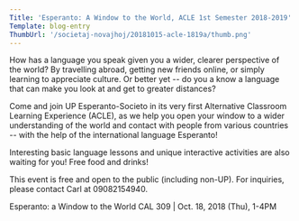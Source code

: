 ```yaml
---
Title: 'Esperanto: A Window to the World, ACLE 1st Semester 2018-2019'
Template: blog-entry
ThumbUrl: '/societaj-novajhoj/20181015-acle-1819a/thumb.png'
---
```


How has a language you speak given you a wider, clearer perspective of the world? By travelling abroad, getting new friends online, or simply learning to appreciate culture. Or better yet -- do you a know a language that can make you look at and get to greater distances?

Come and join UP Esperanto-Societo in its very first Alternative Classroom Learning Experience (ACLE), as we help you open your window to a wider understanding of the world and contact with people from various countries -- with the help of the international language Esperanto!

Interesting basic language lessons and unique interactive activities are also waiting for you! Free food and drinks!

This event is free and open to the public (including non-UP). For inquiries, please contact Carl at 09082154940.

Esperanto: a Window to the World
CAL 309 | Oct. 18, 2018 (Thu), 1-4PM